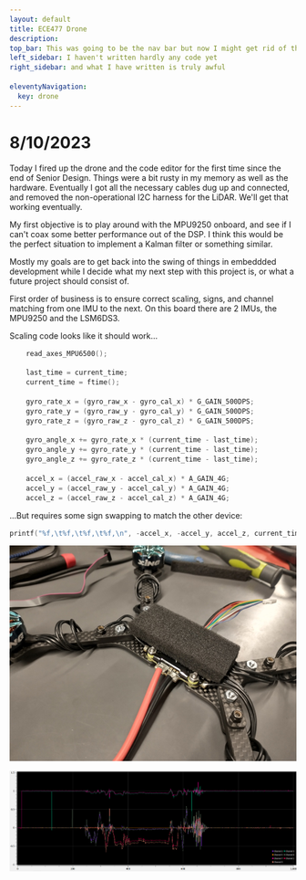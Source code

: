 ```yaml
---
layout: default
title: ECE477 Drone
description:
top_bar: This was going to be the nav bar but now I might get rid of this lol.
left_sidebar: I haven't written hardly any code yet
right_sidebar: and what I have written is truly awful

eleventyNavigation:
  key: drone
---
```

# 8/10/2023

Today I fired up the drone and the code editor for the first time since the end of Senior Design. Things were a bit rusty in my memory as well as the hardware. Eventually I got all the necessary cables dug up and connected, and removed the non-operational I2C harness for the LiDAR. We'll get that working eventually.

My first objective is to play around with the MPU9250 onboard, and see if I can't coax some better performance out of the DSP.
I think this would be the perfect situation to implement a Kalman filter or something similar.

Mostly my goals are to get back into the swing of things in embeddded development while I decide what my next step with this project is, or what a future project should consist of.

First order of business is to ensure correct scaling, signs, and channel matching from one IMU to the next. On this board there are 2 IMUs, the MPU9250 and the LSM6DS3.

Scaling code looks like it should work...

```cpp
    read_axes_MPU6500();

	last_time = current_time;
	current_time = ftime();

	gyro_rate_x = (gyro_raw_x - gyro_cal_x) * G_GAIN_500DPS;
	gyro_rate_y = (gyro_raw_y - gyro_cal_y) * G_GAIN_500DPS;
	gyro_rate_z = (gyro_raw_z - gyro_cal_z) * G_GAIN_500DPS;

	gyro_angle_x += gyro_rate_x * (current_time - last_time);
	gyro_angle_y += gyro_rate_y * (current_time - last_time);
	gyro_angle_z += gyro_rate_z * (current_time - last_time);

	accel_x = (accel_raw_x - accel_cal_x) * A_GAIN_4G;
	accel_y = (accel_raw_y - accel_cal_y) * A_GAIN_4G;
	accel_z = (accel_raw_z - accel_cal_z) * A_GAIN_4G;
```

...But requires some sign swapping to match the other device:

```cpp
printf("%f,\t%f,\t%f,\t%f,\n", -accel_x, -accel_y, accel_z, current_time - last_time);

```

![Alt text](image.png "caption")

![Alt text](image-1.png "Streamed results")